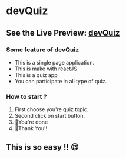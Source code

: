 devQuiz
========
See the Live Preview: [devQuiz](https://devquiz-01.netlify.app/)
------------------

### Some feature of devQuiz

<ul>
<li>This is a single page application.</li>
<li>This is make with reactJS</li>
<li>This is a quiz app</li>
<li>You can participate in all type of quiz.</li>
</ul>

### How to start  ?
<ol>
<li>First choose you're quiz topic.</li>
<li>Second click on start button.</li>
<li>👏You're done</li>
<li>🎈Thank You!!</li> 
</ol> 

## This is so easy !! 😍 
